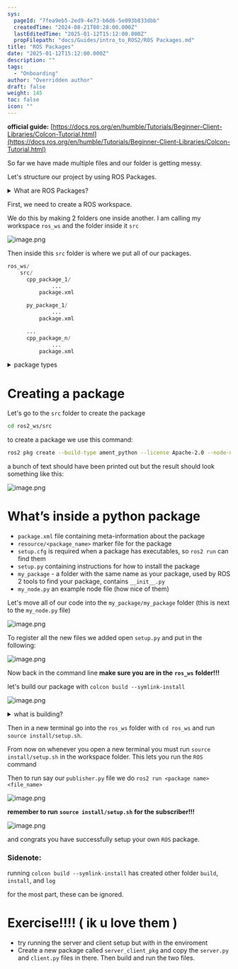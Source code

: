 ```yaml
---
sys:
  pageId: "7fea9eb5-2ed9-4e73-b6d6-5e093b833dbb"
  createdTime: "2024-08-21T00:28:00.000Z"
  lastEditedTime: "2025-01-12T15:12:00.000Z"
  propFilepath: "docs/Guides/intro_to_ROS2/ROS Packages.md"
title: "ROS Packages"
date: "2025-01-12T15:12:00.000Z"
description: ""
tags:
  - "Onboarding"
author: "Overridden author"
draft: false
weight: 145
toc: false
icon: ""
---
```


**official guide:** [https://docs.ros.org/en/humble/Tutorials/Beginner-Client-Libraries/Colcon-Tutorial.html](https://docs.ros.org/en/humble/Tutorials/Beginner-Client-Libraries/Colcon-Tutorial.html)

So far we have made multiple files and our folder is getting messy.

Let's structure our project by using ROS Packages.

<details>

<summary>What are ROS Packages?</summary>

ROS Packages are, as the name implies, packages of code that are highly sharable between ROS developers.

They consist of a folder, `package.xml` file, and source code

```python
      cpp_package_1/
		      ... imagine much code files here ..
          package.xml
```

</details>

First, we need to create a ROS workspace.

We do this by making 2 folders one inside another. I am calling my workspace `ros_ws` and the folder inside it `src`

![image.png](https://prod-files-secure.s3.us-west-2.amazonaws.com/d518164a-d88e-44d1-a4ee-3adb3bd8bce0/70706947-fd18-4537-a67b-e12946812d31/image.png?X-Amz-Algorithm=AWS4-HMAC-SHA256&X-Amz-Content-Sha256=UNSIGNED-PAYLOAD&X-Amz-Credential=ASIAZI2LB466QSLG6MZV%2F20250415%2Fus-west-2%2Fs3%2Faws4_request&X-Amz-Date=20250415T220745Z&X-Amz-Expires=3600&X-Amz-Security-Token=IQoJb3JpZ2luX2VjEKv%2F%2F%2F%2F%2F%2F%2F%2F%2F%2FwEaCXVzLXdlc3QtMiJIMEYCIQD6ioXY7uNTaTf8l67XercAkWMgaIAM1CFummQttxikjAIhANAoF1qTWMBCZJW6tNpY0sKPW6Ky6QCzRcHTafOP4cykKv8DCDQQABoMNjM3NDIzMTgzODA1Igxl22GiiykUiRMtoIoq3AONgv0LZRCvLOcQmCPVuiYcf9fDrnr%2F4etAO7bJskcKxfNicHhF%2Bxh9GT7hJ05IW9bx41NQQWRV6STveSn7fG9%2FzvlEeOq3S9nVwREg8IHCLT5X6WGKHmW9TJ2pvdLNKffV6CJmlnmH3ypgFaGu1exSBfhFBDfU1znvhM%2FWFNOhN%2FRLM%2F8F2cQ2P8Jp2UgnG8gUVt6fURbbLColbd8rBBgX8GHesl4ka6%2BKxMc1%2FqaXkt3RQSQXPp7SaAbBF%2BuxBD7EHzukqBo8bOaeQHfZgoJAN7Cl137QsGidLviSY4%2Fm76Go2N7nRQajKkEapay3li2ig81Bo%2BUhuk2SmydT0ddZE5aglYokjcdS%2BoCl7l01I99ikxovQi22p3rWtAVKdLLrPWwizQwqtyKAyESRE8J1EBjoaShdYma3eG6zZKCE9JePQuyZSBVsqw4%2FT6GJECfyC1dvDhn%2F2gz90VQu9ElE%2BCE1GvhfVv%2B5nPq0NzgY5MRBLcXRSdsfyG3Vt1kQw82u2Fit43m%2F%2BVYmcoCMtrEQHmdUVyoVcCU%2FVCVzYSPJ1ESGOH5HVu49VNFc4ZLbAPwfWBSpbGwaWK1gU3Kh89d%2FL1N25gBJM39omKWRin7SGfdq%2Bp0jJPPqegVApDDy1vq%2FBjqkAdbglS4vJPP1GCbcf18cnf5wdVSgxSYnNtshvMjlldPgfUBkMi9h4ka8L8ZYUPvQ6lFmVDWeJkYeY6gyqYclVyPoYm4pohqBi9OTqTfRIU8eks0Iq67bkKeWpik3fohq8eplyJkXTuur%2FcnkLAH5iZd%2BguuGFun6FC%2FivS6mlJ5k%2BiPYwxTk5Aki9Sqg8DnHH8DA8x0yuGj5Y7kO5G0tCC0%2F6o%2FV&X-Amz-Signature=36dc028b9583df66dc0428d8697e1fbac84777723e0f80a065f0350ca6e87946&X-Amz-SignedHeaders=host&x-id=GetObject)

Then inside this `src` folder is where we put all of our packages.

```python
ros_ws/
    src/
      cpp_package_1/
		      ...
          package.xml

      py_package_1/
		      ...
          package.xml

      ...
      cpp_package_n/
		      ...
          package.xml

```

<details>

<summary>package types</summary>

packages can be either `C++` or python.

the intern file structure is different for each but for this guide we will stick to creating python packages

</details>

# Creating a package

Let's go to the `src` folder to create the package

```bash
cd ros2_ws/src
```

to create a package we use this command:

```bash
ros2 pkg create --build-type ament_python --license Apache-2.0 --node-name my_node my_package
```

a bunch of text should have been printed out but the result should look something like this:

![image.png](https://prod-files-secure.s3.us-west-2.amazonaws.com/d518164a-d88e-44d1-a4ee-3adb3bd8bce0/e6cf1e3f-8512-4a3e-b131-079f800bf3e8/image.png?X-Amz-Algorithm=AWS4-HMAC-SHA256&X-Amz-Content-Sha256=UNSIGNED-PAYLOAD&X-Amz-Credential=ASIAZI2LB466QSLG6MZV%2F20250415%2Fus-west-2%2Fs3%2Faws4_request&X-Amz-Date=20250415T220745Z&X-Amz-Expires=3600&X-Amz-Security-Token=IQoJb3JpZ2luX2VjEKv%2F%2F%2F%2F%2F%2F%2F%2F%2F%2FwEaCXVzLXdlc3QtMiJIMEYCIQD6ioXY7uNTaTf8l67XercAkWMgaIAM1CFummQttxikjAIhANAoF1qTWMBCZJW6tNpY0sKPW6Ky6QCzRcHTafOP4cykKv8DCDQQABoMNjM3NDIzMTgzODA1Igxl22GiiykUiRMtoIoq3AONgv0LZRCvLOcQmCPVuiYcf9fDrnr%2F4etAO7bJskcKxfNicHhF%2Bxh9GT7hJ05IW9bx41NQQWRV6STveSn7fG9%2FzvlEeOq3S9nVwREg8IHCLT5X6WGKHmW9TJ2pvdLNKffV6CJmlnmH3ypgFaGu1exSBfhFBDfU1znvhM%2FWFNOhN%2FRLM%2F8F2cQ2P8Jp2UgnG8gUVt6fURbbLColbd8rBBgX8GHesl4ka6%2BKxMc1%2FqaXkt3RQSQXPp7SaAbBF%2BuxBD7EHzukqBo8bOaeQHfZgoJAN7Cl137QsGidLviSY4%2Fm76Go2N7nRQajKkEapay3li2ig81Bo%2BUhuk2SmydT0ddZE5aglYokjcdS%2BoCl7l01I99ikxovQi22p3rWtAVKdLLrPWwizQwqtyKAyESRE8J1EBjoaShdYma3eG6zZKCE9JePQuyZSBVsqw4%2FT6GJECfyC1dvDhn%2F2gz90VQu9ElE%2BCE1GvhfVv%2B5nPq0NzgY5MRBLcXRSdsfyG3Vt1kQw82u2Fit43m%2F%2BVYmcoCMtrEQHmdUVyoVcCU%2FVCVzYSPJ1ESGOH5HVu49VNFc4ZLbAPwfWBSpbGwaWK1gU3Kh89d%2FL1N25gBJM39omKWRin7SGfdq%2Bp0jJPPqegVApDDy1vq%2FBjqkAdbglS4vJPP1GCbcf18cnf5wdVSgxSYnNtshvMjlldPgfUBkMi9h4ka8L8ZYUPvQ6lFmVDWeJkYeY6gyqYclVyPoYm4pohqBi9OTqTfRIU8eks0Iq67bkKeWpik3fohq8eplyJkXTuur%2FcnkLAH5iZd%2BguuGFun6FC%2FivS6mlJ5k%2BiPYwxTk5Aki9Sqg8DnHH8DA8x0yuGj5Y7kO5G0tCC0%2F6o%2FV&X-Amz-Signature=05081f413211bd2c717662acb4104c2815e2152e94a5d0e85b6661b48610e0ba&X-Amz-SignedHeaders=host&x-id=GetObject)

# What’s inside a python package

- `package.xml` file containing meta-information about the package
- `resource/<package_name>` marker file for the package
- `setup.cfg` is required when a package has executables, so `ros2 run` can find them
- `setup.py` containing instructions for how to install the package
- `my_package` - a folder with the same name as your package, used by ROS 2 tools to find your package, contains `__init__.py`
- `my_node.py` an example node file (how nice of them)

Let's move all of our code into the `my_package/my_package` folder (this is next to the `my_node.py` file)

![image.png](https://prod-files-secure.s3.us-west-2.amazonaws.com/d518164a-d88e-44d1-a4ee-3adb3bd8bce0/9ce58f11-0da9-4d3e-b86d-506a9685d378/image.png?X-Amz-Algorithm=AWS4-HMAC-SHA256&X-Amz-Content-Sha256=UNSIGNED-PAYLOAD&X-Amz-Credential=ASIAZI2LB466QSLG6MZV%2F20250415%2Fus-west-2%2Fs3%2Faws4_request&X-Amz-Date=20250415T220745Z&X-Amz-Expires=3600&X-Amz-Security-Token=IQoJb3JpZ2luX2VjEKv%2F%2F%2F%2F%2F%2F%2F%2F%2F%2FwEaCXVzLXdlc3QtMiJIMEYCIQD6ioXY7uNTaTf8l67XercAkWMgaIAM1CFummQttxikjAIhANAoF1qTWMBCZJW6tNpY0sKPW6Ky6QCzRcHTafOP4cykKv8DCDQQABoMNjM3NDIzMTgzODA1Igxl22GiiykUiRMtoIoq3AONgv0LZRCvLOcQmCPVuiYcf9fDrnr%2F4etAO7bJskcKxfNicHhF%2Bxh9GT7hJ05IW9bx41NQQWRV6STveSn7fG9%2FzvlEeOq3S9nVwREg8IHCLT5X6WGKHmW9TJ2pvdLNKffV6CJmlnmH3ypgFaGu1exSBfhFBDfU1znvhM%2FWFNOhN%2FRLM%2F8F2cQ2P8Jp2UgnG8gUVt6fURbbLColbd8rBBgX8GHesl4ka6%2BKxMc1%2FqaXkt3RQSQXPp7SaAbBF%2BuxBD7EHzukqBo8bOaeQHfZgoJAN7Cl137QsGidLviSY4%2Fm76Go2N7nRQajKkEapay3li2ig81Bo%2BUhuk2SmydT0ddZE5aglYokjcdS%2BoCl7l01I99ikxovQi22p3rWtAVKdLLrPWwizQwqtyKAyESRE8J1EBjoaShdYma3eG6zZKCE9JePQuyZSBVsqw4%2FT6GJECfyC1dvDhn%2F2gz90VQu9ElE%2BCE1GvhfVv%2B5nPq0NzgY5MRBLcXRSdsfyG3Vt1kQw82u2Fit43m%2F%2BVYmcoCMtrEQHmdUVyoVcCU%2FVCVzYSPJ1ESGOH5HVu49VNFc4ZLbAPwfWBSpbGwaWK1gU3Kh89d%2FL1N25gBJM39omKWRin7SGfdq%2Bp0jJPPqegVApDDy1vq%2FBjqkAdbglS4vJPP1GCbcf18cnf5wdVSgxSYnNtshvMjlldPgfUBkMi9h4ka8L8ZYUPvQ6lFmVDWeJkYeY6gyqYclVyPoYm4pohqBi9OTqTfRIU8eks0Iq67bkKeWpik3fohq8eplyJkXTuur%2FcnkLAH5iZd%2BguuGFun6FC%2FivS6mlJ5k%2BiPYwxTk5Aki9Sqg8DnHH8DA8x0yuGj5Y7kO5G0tCC0%2F6o%2FV&X-Amz-Signature=ed2ed3c6a8f0d648e0a38258b36b1a98c6c01f9cb47f75847155688993626a8a&X-Amz-SignedHeaders=host&x-id=GetObject)

To register all the new files we added open `setup.py` and put in the following:

![image.png](https://prod-files-secure.s3.us-west-2.amazonaws.com/d518164a-d88e-44d1-a4ee-3adb3bd8bce0/1cd7c262-4cae-4496-9d75-c178537d24a2/image.png?X-Amz-Algorithm=AWS4-HMAC-SHA256&X-Amz-Content-Sha256=UNSIGNED-PAYLOAD&X-Amz-Credential=ASIAZI2LB466QSLG6MZV%2F20250415%2Fus-west-2%2Fs3%2Faws4_request&X-Amz-Date=20250415T220745Z&X-Amz-Expires=3600&X-Amz-Security-Token=IQoJb3JpZ2luX2VjEKv%2F%2F%2F%2F%2F%2F%2F%2F%2F%2FwEaCXVzLXdlc3QtMiJIMEYCIQD6ioXY7uNTaTf8l67XercAkWMgaIAM1CFummQttxikjAIhANAoF1qTWMBCZJW6tNpY0sKPW6Ky6QCzRcHTafOP4cykKv8DCDQQABoMNjM3NDIzMTgzODA1Igxl22GiiykUiRMtoIoq3AONgv0LZRCvLOcQmCPVuiYcf9fDrnr%2F4etAO7bJskcKxfNicHhF%2Bxh9GT7hJ05IW9bx41NQQWRV6STveSn7fG9%2FzvlEeOq3S9nVwREg8IHCLT5X6WGKHmW9TJ2pvdLNKffV6CJmlnmH3ypgFaGu1exSBfhFBDfU1znvhM%2FWFNOhN%2FRLM%2F8F2cQ2P8Jp2UgnG8gUVt6fURbbLColbd8rBBgX8GHesl4ka6%2BKxMc1%2FqaXkt3RQSQXPp7SaAbBF%2BuxBD7EHzukqBo8bOaeQHfZgoJAN7Cl137QsGidLviSY4%2Fm76Go2N7nRQajKkEapay3li2ig81Bo%2BUhuk2SmydT0ddZE5aglYokjcdS%2BoCl7l01I99ikxovQi22p3rWtAVKdLLrPWwizQwqtyKAyESRE8J1EBjoaShdYma3eG6zZKCE9JePQuyZSBVsqw4%2FT6GJECfyC1dvDhn%2F2gz90VQu9ElE%2BCE1GvhfVv%2B5nPq0NzgY5MRBLcXRSdsfyG3Vt1kQw82u2Fit43m%2F%2BVYmcoCMtrEQHmdUVyoVcCU%2FVCVzYSPJ1ESGOH5HVu49VNFc4ZLbAPwfWBSpbGwaWK1gU3Kh89d%2FL1N25gBJM39omKWRin7SGfdq%2Bp0jJPPqegVApDDy1vq%2FBjqkAdbglS4vJPP1GCbcf18cnf5wdVSgxSYnNtshvMjlldPgfUBkMi9h4ka8L8ZYUPvQ6lFmVDWeJkYeY6gyqYclVyPoYm4pohqBi9OTqTfRIU8eks0Iq67bkKeWpik3fohq8eplyJkXTuur%2FcnkLAH5iZd%2BguuGFun6FC%2FivS6mlJ5k%2BiPYwxTk5Aki9Sqg8DnHH8DA8x0yuGj5Y7kO5G0tCC0%2F6o%2FV&X-Amz-Signature=c1671454d5d47c88e46e1c72f6cef3de47274ccdd829e5ecc8ba0a51295d826c&X-Amz-SignedHeaders=host&x-id=GetObject)

Now back in the command line **make sure you are in the** **`ros_ws`** **folder!!!**

let's build our package with `colcon build --symlink-install`

![image.png](https://prod-files-secure.s3.us-west-2.amazonaws.com/d518164a-d88e-44d1-a4ee-3adb3bd8bce0/2f2a0d27-b173-48fd-b189-5f5c0ce65619/image.png?X-Amz-Algorithm=AWS4-HMAC-SHA256&X-Amz-Content-Sha256=UNSIGNED-PAYLOAD&X-Amz-Credential=ASIAZI2LB466QSLG6MZV%2F20250415%2Fus-west-2%2Fs3%2Faws4_request&X-Amz-Date=20250415T220745Z&X-Amz-Expires=3600&X-Amz-Security-Token=IQoJb3JpZ2luX2VjEKv%2F%2F%2F%2F%2F%2F%2F%2F%2F%2FwEaCXVzLXdlc3QtMiJIMEYCIQD6ioXY7uNTaTf8l67XercAkWMgaIAM1CFummQttxikjAIhANAoF1qTWMBCZJW6tNpY0sKPW6Ky6QCzRcHTafOP4cykKv8DCDQQABoMNjM3NDIzMTgzODA1Igxl22GiiykUiRMtoIoq3AONgv0LZRCvLOcQmCPVuiYcf9fDrnr%2F4etAO7bJskcKxfNicHhF%2Bxh9GT7hJ05IW9bx41NQQWRV6STveSn7fG9%2FzvlEeOq3S9nVwREg8IHCLT5X6WGKHmW9TJ2pvdLNKffV6CJmlnmH3ypgFaGu1exSBfhFBDfU1znvhM%2FWFNOhN%2FRLM%2F8F2cQ2P8Jp2UgnG8gUVt6fURbbLColbd8rBBgX8GHesl4ka6%2BKxMc1%2FqaXkt3RQSQXPp7SaAbBF%2BuxBD7EHzukqBo8bOaeQHfZgoJAN7Cl137QsGidLviSY4%2Fm76Go2N7nRQajKkEapay3li2ig81Bo%2BUhuk2SmydT0ddZE5aglYokjcdS%2BoCl7l01I99ikxovQi22p3rWtAVKdLLrPWwizQwqtyKAyESRE8J1EBjoaShdYma3eG6zZKCE9JePQuyZSBVsqw4%2FT6GJECfyC1dvDhn%2F2gz90VQu9ElE%2BCE1GvhfVv%2B5nPq0NzgY5MRBLcXRSdsfyG3Vt1kQw82u2Fit43m%2F%2BVYmcoCMtrEQHmdUVyoVcCU%2FVCVzYSPJ1ESGOH5HVu49VNFc4ZLbAPwfWBSpbGwaWK1gU3Kh89d%2FL1N25gBJM39omKWRin7SGfdq%2Bp0jJPPqegVApDDy1vq%2FBjqkAdbglS4vJPP1GCbcf18cnf5wdVSgxSYnNtshvMjlldPgfUBkMi9h4ka8L8ZYUPvQ6lFmVDWeJkYeY6gyqYclVyPoYm4pohqBi9OTqTfRIU8eks0Iq67bkKeWpik3fohq8eplyJkXTuur%2FcnkLAH5iZd%2BguuGFun6FC%2FivS6mlJ5k%2BiPYwxTk5Aki9Sqg8DnHH8DA8x0yuGj5Y7kO5G0tCC0%2F6o%2FV&X-Amz-Signature=8aa296b37d3715e7bc21d0dfb635805d744d69a1110fbce19b07b6e8c544581e&X-Amz-SignedHeaders=host&x-id=GetObject)

<details>

<summary>what is building?</summary>

if you are a CS major at Rose-Hulman you will learn the answer to this in CSSE132

but TLDR; is it combines all the code files into one program that can be run easily 

</details>

Then in a new terminal go into the `ros_ws` folder with `cd ros_ws` and run `source install/setup.sh`. 

From now on whenever you open a new terminal you must run `source install/setup.sh` in the workspace folder. This lets you run the `ROS` command

Then to run say our `publisher.py` file we do `ros2 run <package name> <file_name>`

![image.png](https://prod-files-secure.s3.us-west-2.amazonaws.com/d518164a-d88e-44d1-a4ee-3adb3bd8bce0/4f4b1219-3a44-4632-aa0a-ce3471699f59/image.png?X-Amz-Algorithm=AWS4-HMAC-SHA256&X-Amz-Content-Sha256=UNSIGNED-PAYLOAD&X-Amz-Credential=ASIAZI2LB466QSLG6MZV%2F20250415%2Fus-west-2%2Fs3%2Faws4_request&X-Amz-Date=20250415T220745Z&X-Amz-Expires=3600&X-Amz-Security-Token=IQoJb3JpZ2luX2VjEKv%2F%2F%2F%2F%2F%2F%2F%2F%2F%2FwEaCXVzLXdlc3QtMiJIMEYCIQD6ioXY7uNTaTf8l67XercAkWMgaIAM1CFummQttxikjAIhANAoF1qTWMBCZJW6tNpY0sKPW6Ky6QCzRcHTafOP4cykKv8DCDQQABoMNjM3NDIzMTgzODA1Igxl22GiiykUiRMtoIoq3AONgv0LZRCvLOcQmCPVuiYcf9fDrnr%2F4etAO7bJskcKxfNicHhF%2Bxh9GT7hJ05IW9bx41NQQWRV6STveSn7fG9%2FzvlEeOq3S9nVwREg8IHCLT5X6WGKHmW9TJ2pvdLNKffV6CJmlnmH3ypgFaGu1exSBfhFBDfU1znvhM%2FWFNOhN%2FRLM%2F8F2cQ2P8Jp2UgnG8gUVt6fURbbLColbd8rBBgX8GHesl4ka6%2BKxMc1%2FqaXkt3RQSQXPp7SaAbBF%2BuxBD7EHzukqBo8bOaeQHfZgoJAN7Cl137QsGidLviSY4%2Fm76Go2N7nRQajKkEapay3li2ig81Bo%2BUhuk2SmydT0ddZE5aglYokjcdS%2BoCl7l01I99ikxovQi22p3rWtAVKdLLrPWwizQwqtyKAyESRE8J1EBjoaShdYma3eG6zZKCE9JePQuyZSBVsqw4%2FT6GJECfyC1dvDhn%2F2gz90VQu9ElE%2BCE1GvhfVv%2B5nPq0NzgY5MRBLcXRSdsfyG3Vt1kQw82u2Fit43m%2F%2BVYmcoCMtrEQHmdUVyoVcCU%2FVCVzYSPJ1ESGOH5HVu49VNFc4ZLbAPwfWBSpbGwaWK1gU3Kh89d%2FL1N25gBJM39omKWRin7SGfdq%2Bp0jJPPqegVApDDy1vq%2FBjqkAdbglS4vJPP1GCbcf18cnf5wdVSgxSYnNtshvMjlldPgfUBkMi9h4ka8L8ZYUPvQ6lFmVDWeJkYeY6gyqYclVyPoYm4pohqBi9OTqTfRIU8eks0Iq67bkKeWpik3fohq8eplyJkXTuur%2FcnkLAH5iZd%2BguuGFun6FC%2FivS6mlJ5k%2BiPYwxTk5Aki9Sqg8DnHH8DA8x0yuGj5Y7kO5G0tCC0%2F6o%2FV&X-Amz-Signature=d68080e28ecb560c37a02866e47780fdea459f6dce646eefa7c90c0a58913e5b&X-Amz-SignedHeaders=host&x-id=GetObject)

**remember to run** **`source install/setup.sh`** **for the subscriber!!!**

![image.png](https://prod-files-secure.s3.us-west-2.amazonaws.com/d518164a-d88e-44d1-a4ee-3adb3bd8bce0/02121119-dad4-49ec-8356-c956108b4243/image.png?X-Amz-Algorithm=AWS4-HMAC-SHA256&X-Amz-Content-Sha256=UNSIGNED-PAYLOAD&X-Amz-Credential=ASIAZI2LB466QSLG6MZV%2F20250415%2Fus-west-2%2Fs3%2Faws4_request&X-Amz-Date=20250415T220745Z&X-Amz-Expires=3600&X-Amz-Security-Token=IQoJb3JpZ2luX2VjEKv%2F%2F%2F%2F%2F%2F%2F%2F%2F%2FwEaCXVzLXdlc3QtMiJIMEYCIQD6ioXY7uNTaTf8l67XercAkWMgaIAM1CFummQttxikjAIhANAoF1qTWMBCZJW6tNpY0sKPW6Ky6QCzRcHTafOP4cykKv8DCDQQABoMNjM3NDIzMTgzODA1Igxl22GiiykUiRMtoIoq3AONgv0LZRCvLOcQmCPVuiYcf9fDrnr%2F4etAO7bJskcKxfNicHhF%2Bxh9GT7hJ05IW9bx41NQQWRV6STveSn7fG9%2FzvlEeOq3S9nVwREg8IHCLT5X6WGKHmW9TJ2pvdLNKffV6CJmlnmH3ypgFaGu1exSBfhFBDfU1znvhM%2FWFNOhN%2FRLM%2F8F2cQ2P8Jp2UgnG8gUVt6fURbbLColbd8rBBgX8GHesl4ka6%2BKxMc1%2FqaXkt3RQSQXPp7SaAbBF%2BuxBD7EHzukqBo8bOaeQHfZgoJAN7Cl137QsGidLviSY4%2Fm76Go2N7nRQajKkEapay3li2ig81Bo%2BUhuk2SmydT0ddZE5aglYokjcdS%2BoCl7l01I99ikxovQi22p3rWtAVKdLLrPWwizQwqtyKAyESRE8J1EBjoaShdYma3eG6zZKCE9JePQuyZSBVsqw4%2FT6GJECfyC1dvDhn%2F2gz90VQu9ElE%2BCE1GvhfVv%2B5nPq0NzgY5MRBLcXRSdsfyG3Vt1kQw82u2Fit43m%2F%2BVYmcoCMtrEQHmdUVyoVcCU%2FVCVzYSPJ1ESGOH5HVu49VNFc4ZLbAPwfWBSpbGwaWK1gU3Kh89d%2FL1N25gBJM39omKWRin7SGfdq%2Bp0jJPPqegVApDDy1vq%2FBjqkAdbglS4vJPP1GCbcf18cnf5wdVSgxSYnNtshvMjlldPgfUBkMi9h4ka8L8ZYUPvQ6lFmVDWeJkYeY6gyqYclVyPoYm4pohqBi9OTqTfRIU8eks0Iq67bkKeWpik3fohq8eplyJkXTuur%2FcnkLAH5iZd%2BguuGFun6FC%2FivS6mlJ5k%2BiPYwxTk5Aki9Sqg8DnHH8DA8x0yuGj5Y7kO5G0tCC0%2F6o%2FV&X-Amz-Signature=70e7aa73c9a25d7ae9ee1f099f507da9c3c9b3ea26347e77a64101a71c6a0d58&X-Amz-SignedHeaders=host&x-id=GetObject)

and congrats you have successfully setup your own `ROS` package.

### Sidenote:

running `colcon build --symlink-install` has created other folder `build`, `install`, and `log`

for the most part, these can be ignored.

# Exercise!!!! ( ik u love them )

- try running the server and client setup but with in the enviroment
- Create a new package called `server_client_pkg` and copy the `server.py` and `client.py` files in there. Then build and run the two files.
